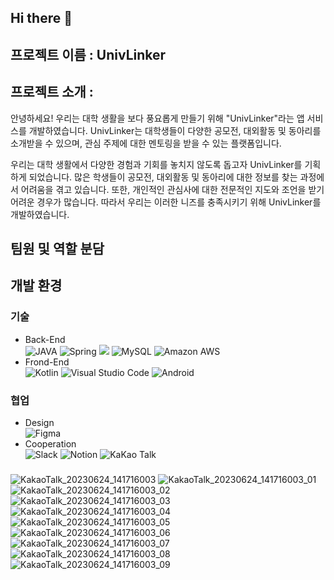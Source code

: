 ## Hi there 👋

## 프로젝트 이름 : UnivLinker


## 프로젝트 소개 :
안녕하세요! 우리는 대학 생활을 보다 풍요롭게 만들기 위해 "UnivLinker"라는 앱 서비스를 개발하였습니다. UnivLinker는 대학생들이 다양한 공모전, 대외활동 및 동아리를 소개받을 수 있으며, 관심 주제에 대한 멘토링을 받을 수 있는 플랫폼입니다.

우리는 대학 생활에서 다양한 경험과 기회를 놓치지 않도록 돕고자 UnivLinker를 기획하게 되었습니다. 많은 학생들이 공모전, 대외활동 및 동아리에 대한 정보를 찾는 과정에서 어려움을 겪고 있습니다. 또한, 개인적인 관심사에 대한 전문적인 지도와 조언을 받기 어려운 경우가 많습니다. 따라서 우리는 이러한 니즈를 충족시키기 위해 UnivLinker를 개발하였습니다.




## 팀원 및 역할 분담


## 개발 환경

### 기술


- Back-End<br>
   <img alt="JAVA" src ="https://img.shields.io/badge/JAVA-C9284D.svg?&style=for-the-badge&logo=java&logoColor=white"/></a> <img alt="Spring" src ="https://img.shields.io/badge/Spring-6DB33F.svg?style=for-the-badge&logo=Spring&logoColor=white"/> <img src="https://img.shields.io/badge/spring boot-6DB33F?style=for-the-badge&logo=spring boot&logoColor=white"> <img alt=" MySQL" src ="https://img.shields.io/badge/MySQL-003545.svg?&style=for-the-badge&logo=MySQL&logoColor=white"/> <img alt="Amazon AWS" src ="https://img.shields.io/badge/Amazon AWS-FF9900.svg?&style=for-the-badge&logo=Amazon AWS&logoColor=white"/>
- Frond-End<br>
   <img alt="Kotlin" src ="https://img.shields.io/badge/Kotlin-7F52FF?&style=for-the-badge&logo=Kotlin&logoColor=white"/>  <img alt="Visual Studio Code" src ="https://img.shields.io/badge/Android Studio-3DDC84?&style=for-the-badge&logo=Android Studio&logoColor=white"/>  <img alt="Android" src ="https://img.shields.io/badge/Android-3DDC84?&style=for-the-badge&logo=Android&logoColor=white"/>


### 협업

- Design<br>
   <img alt="Figma" src ="https://img.shields.io/badge/Figma-F24E1E?&style=for-the-badge&logo=Figma&logoColor=white"/>
- Cooperation <br>
    <img alt="Slack" src ="https://img.shields.io/badge/Slack-4A154B?&style=for-the-badge&logo=Slack&logoColor=white"/>  <img alt="Notion" src ="https://img.shields.io/badge/Notion-000000?&style=for-the-badge&logo=KakaoTalk&logoColor=white"/> <img alt="KaKao Talk" src ="https://img.shields.io/badge/KakaoTalk-FFCD00?&style=for-the-badge&logo=KakaoTalk&logoColor=white"/>

###
###
![KakaoTalk_20230624_141716003](https://github.com/hufs-hackathon/server/assets/48826098/f3073742-12b9-4719-99ed-e74b82b6c09e)
![KakaoTalk_20230624_141716003_01](https://github.com/hufs-hackathon/server/assets/48826098/c68bead1-0a25-416a-bed2-bc1b900f1f0a)
![KakaoTalk_20230624_141716003_02](https://github.com/hufs-hackathon/server/assets/48826098/91565f23-8db5-4522-a500-d2be4f0dc587)
![KakaoTalk_20230624_141716003_03](https://github.com/hufs-hackathon/server/assets/48826098/f6910ed8-58ed-4a92-b55d-5ccb089406d7)
![KakaoTalk_20230624_141716003_04](https://github.com/hufs-hackathon/server/assets/48826098/0269197b-1566-453c-b573-b9ef97421233)
![KakaoTalk_20230624_141716003_05](https://github.com/hufs-hackathon/server/assets/48826098/2514346d-1291-4488-a658-dbb7f424f48b)
![KakaoTalk_20230624_141716003_06](https://github.com/hufs-hackathon/server/assets/48826098/f2715277-f132-4a58-bfa7-98a8e800646b)
![KakaoTalk_20230624_141716003_07](https://github.com/hufs-hackathon/server/assets/48826098/729ebdc9-9f3b-4f90-9c68-a7b5d76e60d6)
![KakaoTalk_20230624_141716003_08](https://github.com/hufs-hackathon/server/assets/48826098/7c11b14d-d002-42a4-af4e-8723d71a0877)
![KakaoTalk_20230624_141716003_09](https://github.com/hufs-hackathon/server/assets/48826098/749e95e4-43bc-4d2d-b2d0-3e84073e62e5)
